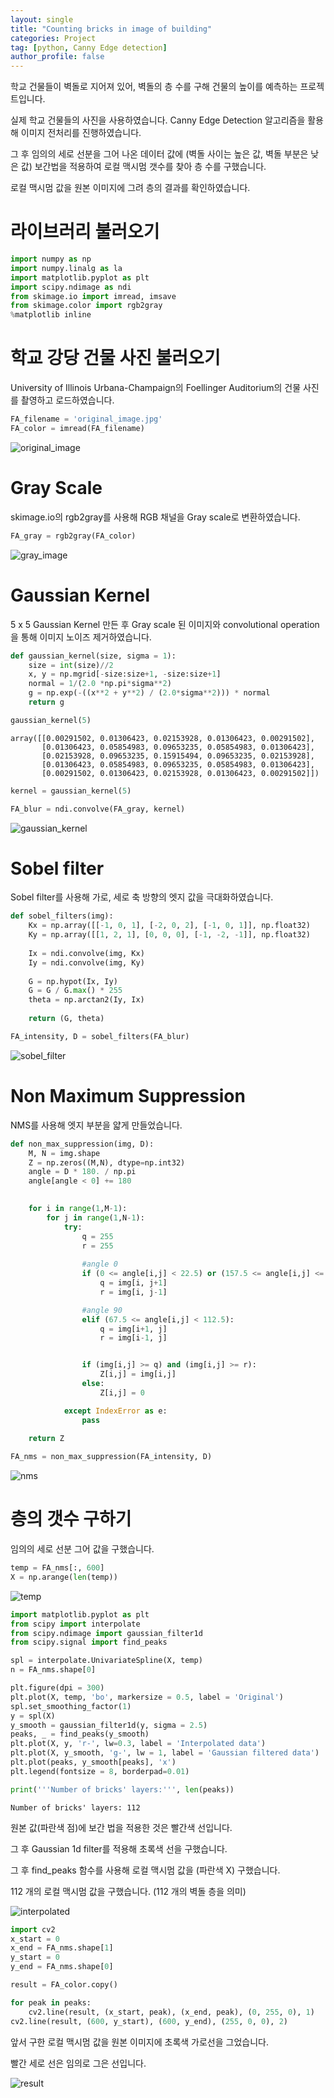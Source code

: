 ```yaml
---
layout: single
title: "Counting bricks in image of building"
categories: Project
tag: [python, Canny Edge detection]
author_profile: false
---
```


학교 건물들이 벽돌로 지어져 있어, 벽돌의 층 수를 구해 건물의 높이를 예측하는 프로젝트입니다.

실제 학교 건물들의 사진을 사용하였습니다. Canny Edge Detection 알고리즘을 활용해 이미지 전처리를 진행하였습니다.

그 후 임의의 세로 선분을 그어 나온 데이터 값에 \(벽돌 사이는 높은 값, 벽돌 부분은 낮은 값\) 보간법을 적용하여 로컬 맥시멈 갯수를 찾아 층 수를  구했습니다.

로컬 맥시멈 값을 원본 이미지에 그려 층의 결과를 확인하였습니다.



# 라이브러리 불러오기




```python
import numpy as np
import numpy.linalg as la
import matplotlib.pyplot as plt
import scipy.ndimage as ndi
from skimage.io import imread, imsave
from skimage.color import rgb2gray
%matplotlib inline 
```

# 학교 강당 건물 사진 불러오기

University of Illinois Urbana-Champaign의 Foellinger Auditorium의 건물 사진를 촬영하고 로드하였습니다.


```python
FA_filename = 'original_image.jpg'
FA_color = imread(FA_filename)
```

![original_image]({{site.url}}\images\2023-06-26-counting_bricks\original_image.jpg)

# Gray Scale

skimage.io의 rgb2gray를 사용해 RGB 채널을 Gray scale로 변환하였습니다.


```python
FA_gray = rgb2gray(FA_color)
```

![gray_image]({{site.url}}\images\2023-06-26-counting_bricks\gray_image.jpg)

# Gaussian Kernel

5 x 5 Gaussian Kernel 만든 후 Gray scale 된 이미지와 convolutional operation을 통해 이미지 노이즈 제거하였습니다.


```python
def gaussian_kernel(size, sigma = 1):
    size = int(size)//2
    x, y = np.mgrid[-size:size+1, -size:size+1]
    normal = 1/(2.0 *np.pi*sigma**2)
    g = np.exp(-((x**2 + y**2) / (2.0*sigma**2))) * normal
    return g
```


```python
gaussian_kernel(5)
```




    array([[0.00291502, 0.01306423, 0.02153928, 0.01306423, 0.00291502],
           [0.01306423, 0.05854983, 0.09653235, 0.05854983, 0.01306423],
           [0.02153928, 0.09653235, 0.15915494, 0.09653235, 0.02153928],
           [0.01306423, 0.05854983, 0.09653235, 0.05854983, 0.01306423],
           [0.00291502, 0.01306423, 0.02153928, 0.01306423, 0.00291502]])




```python
kernel = gaussian_kernel(5)

FA_blur = ndi.convolve(FA_gray, kernel)
```

![gaussian_kernel]({{site.url}}\images\2023-06-26-counting_bricks\gaussian_kernel.jpg)

# Sobel filter

Sobel filter를 사용해 가로, 세로 축 방향의 엣지 값을 극대화하였습니다.


```python
def sobel_filters(img):
    Kx = np.array([[-1, 0, 1], [-2, 0, 2], [-1, 0, 1]], np.float32)
    Ky = np.array([[1, 2, 1], [0, 0, 0], [-1, -2, -1]], np.float32)
    
    Ix = ndi.convolve(img, Kx)
    Iy = ndi.convolve(img, Ky)
    
    G = np.hypot(Ix, Iy)
    G = G / G.max() * 255
    theta = np.arctan2(Iy, Ix)
    
    return (G, theta)
```


```python
FA_intensity, D = sobel_filters(FA_blur)
```

![sobel_filter]({{site.url}}\images\2023-06-26-counting_bricks\sobel_filter.jpg)

# Non Maximum Suppression

NMS를 사용해 엣지 부분을 얇게 만들었습니다.


```python
def non_max_suppression(img, D):
    M, N = img.shape
    Z = np.zeros((M,N), dtype=np.int32)
    angle = D * 180. / np.pi
    angle[angle < 0] += 180

    
    for i in range(1,M-1):
        for j in range(1,N-1):
            try:
                q = 255
                r = 255
                
                #angle 0
                if (0 <= angle[i,j] < 22.5) or (157.5 <= angle[i,j] <= 180):
                    q = img[i, j+1]
                    r = img[i, j-1]

                #angle 90
                elif (67.5 <= angle[i,j] < 112.5):
                    q = img[i+1, j]
                    r = img[i-1, j]


                if (img[i,j] >= q) and (img[i,j] >= r):
                    Z[i,j] = img[i,j]
                else:
                    Z[i,j] = 0

            except IndexError as e:
                pass
    
    return Z
```


```python
FA_nms = non_max_suppression(FA_intensity, D)
```

![nms]({{site.url}}\images\2023-06-26-counting_bricks\nms.jpg)

# 층의 갯수 구하기

임의의 세로 선분 그어 값을 구했습니다.

```python
temp = FA_nms[:, 600]
X = np.arange(len(temp))
```

![temp]({{site.url}}\images\2023-06-26-counting_bricks\temp.png)


```python
import matplotlib.pyplot as plt
from scipy import interpolate
from scipy.ndimage import gaussian_filter1d
from scipy.signal import find_peaks

spl = interpolate.UnivariateSpline(X, temp)
n = FA_nms.shape[0]

plt.figure(dpi = 300)
plt.plot(X, temp, 'bo', markersize = 0.5, label = 'Original')
spl.set_smoothing_factor(1)
y = spl(X)
y_smooth = gaussian_filter1d(y, sigma = 2.5)
peaks, _ = find_peaks(y_smooth)
plt.plot(X, y, 'r-', lw=0.3, label = 'Interpolated data')
plt.plot(X, y_smooth, 'g-', lw = 1, label = 'Gaussian filtered data')
plt.plot(peaks, y_smooth[peaks], 'x')
plt.legend(fontsize = 8, borderpad=0.01)

print('''Number of bricks' layers:''', len(peaks))
```

    Number of bricks' layers: 112  

원본 값(파란색 점)에 보간 법을 적용한 것은 빨간색 선입니다. 

그 후 Gaussian 1d filter를 적용해 초록색 선을 구했습니다.

그 후 find_peaks 함수를 사용해 로컬 맥시멈 값을 (파란색 X) 구했습니다. 

112 개의 로컬 맥시멈 값을 구했습니다. (112 개의 벽돌 층을 의미)

![interpolated]({{site.url}}\images\2023-06-26-counting_bricks\interpolated.png)


```python
import cv2
x_start = 0
x_end = FA_nms.shape[1]
y_start = 0
y_end = FA_nms.shape[0]

result = FA_color.copy()

for peak in peaks:
    cv2.line(result, (x_start, peak), (x_end, peak), (0, 255, 0), 1)
cv2.line(result, (600, y_start), (600, y_end), (255, 0, 0), 2)
```

앞서 구한 로컬 맥시멈 값을 원본 이미지에 초록색 가로선을 그었습니다.

빨간 세로 선은 임의로 그은 선입니다.

![result]({{site.url}}\images\2023-06-26-counting_bricks\result.jpg)

